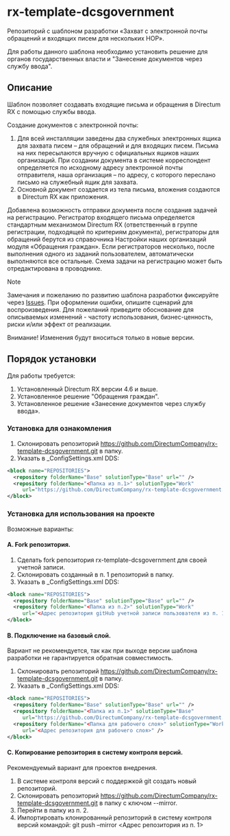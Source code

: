 # rx-template-dcsgovernment
Репозиторий с шаблоном разработки «Захват с электронной почты обращений и входящих писем для нескольких НОР».

Для работы данного шаблона необходимо установить решение для органов государственных власти и "Занесение документов через службу ввода".

## Описание
Шаблон позволяет создавать входящие письма и обращения в Directum RX с помощью службы ввода. 

Создание документов с электронной почты:
1. Для всей инсталляции заведены два служебных электронных ящика для захвата писем – для обращений и для входящих писем. Письма на них пересылаются вручную с официальных ящиков наших организаций. При создании документа в системе корреспондент определяется по исходному адресу электронной почты отправителя, наша организация – по адресу, с которого переслано письмо на служебный ящик для захвата.
2. Основной документ создается из тела письма, вложения создаются в Directum RX как приложения.

Добавлена возможность отправки документа после создания задачей на регистрацию.
Регистратор входящего письма определяется стандартным механизмом Directum RX (ответственный в группе регистрации, подходящей по критериям документа), регистраторы для обращений берутся из справочника Настройки наших организаций модуля «Обращения граждан». Если регистраторов несколько, после выполнения одного из заданий пользователем, автоматически выполняются все остальные.
Схема задачи на регистрацию может быть отредактирована в проводнике.
> [!NOTE]
> Замечания и пожеланию по развитию шаблона разработки фиксируйте через [Issues](https://github.com/DirectumCompany/rx-template-dcsgovernment/issues).
При оформлении ошибки, опишите сценарий для воспроизведения. Для пожеланий приведите обоснование для описываемых изменений - частоту использования, бизнес-ценность, риски и/или эффект от реализации.
> 
> Внимание! Изменения будут вноситься только в новые версии.

## Порядок установки
Для работы требуется:
1. Установленный Directum RX версии 4.6 и выше.
2. Установленное решение "Обращения граждан".
3. Установленное решение «Занесение документов через службу ввода».

### Установка для ознакомления
1. Склонировать репозиторий https://github.com/DirectumCompany/rx-template-dcsgovernment.git в папку.
2. Указать в _ConfigSettings.xml DDS:
```xml
<block name="REPOSITORIES">
  <repository folderName="Base" solutionType="Base" url="" /> 
  <repository folderName="<Папка из п.1>" solutionType="Work" 
     url="https://github.com/DirectumCompany/rx-template-dcsgovernment.git" />
</block>
```
### Установка для использования на проекте

Возможные варианты:

#### A. Fork репозитория.
1. Сделать fork репозитория rx-template-dcsgovernment для своей учетной записи.
2. Склонировать созданный в п. 1 репозиторий в папку.
3. Указать в _ConfigSettings.xml DDS:
``` xml
<block name="REPOSITORIES">
  <repository folderName="Base" solutionType="Base" url="" /> 
  <repository folderName="<Папка из п.2>" solutionType="Work" 
     url="<Адрес репозитория gitHub учетной записи пользователя из п. 1>" />
</block>
```
#### B. Подключение на базовый слой.
Вариант не рекомендуется, так как при выходе версии шаблона разработки не гарантируется обратная совместимость.
1. Склонировать репозиторий https://github.com/DirectumCompany/rx-template-dcsgovernment.git в папку.
2. Указать в _ConfigSettings.xml DDS:
```xml
<block name="REPOSITORIES">
  <repository folderName="Base" solutionType="Base" url="" /> 
  <repository folderName="<Папка из п.1>" solutionType="Base" 
     url="https://github.com/DirectumCompany/rx-template-dcsgovernment.git" />
  <repository folderName="<Папка для рабочего слоя>" solutionType="Work" 
     url="<Адрес репозитория для рабочего слоя>" />
</block>
```

#### C. Копирование репозитория в систему контроля версий.
Рекомендуемый вариант для проектов внедрения.
1. В системе контроля версий с поддержкой git создать новый репозиторий.
2. Склонировать репозиторий https://github.com/DirectumCompany/rx-template-dcsgovernment.git в папку с ключом --mirror.
3. Перейти в папку из п. 2.
4. Импортировать клонированный репозиторий в систему контроля версий командой:
git push –mirror <Адрес репозитория из п. 1>
